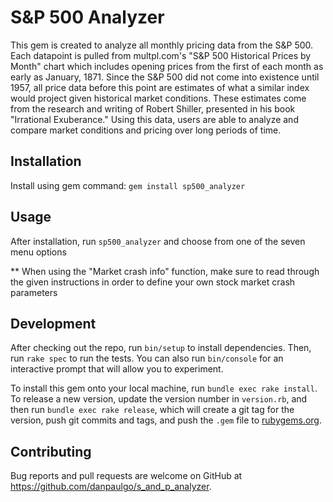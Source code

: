# S&P 500 Analyzer

This gem is created to analyze all monthly pricing data from the S&P 500. Each datapoint is pulled from multpl.com's "S&P 500 Historical Prices by Month" chart which includes opening prices from the first of each month as early as January, 1871. Since the S&P 500 did not come into existence until 1957, all price data before this point are estimates of what a similar index would project given historical market conditions. These estimates come from the research and writing of Robert Shiller, presented in his book "Irrational Exuberance." Using this data, users are able to analyze and compare market conditions and pricing over long periods of time. 

## Installation

Install using gem command: `gem install sp500_analyzer`

## Usage

After installation, run `sp500_analyzer` and choose from one of the seven menu options

** When using the "Market crash info" function, make sure to read through the given instructions in order to define your own stock market crash parameters
 
## Development

After checking out the repo, run `bin/setup` to install dependencies. Then, run `rake spec` to run the tests. You can also run `bin/console` for an interactive prompt that will allow you to experiment.

To install this gem onto your local machine, run `bundle exec rake install`. To release a new version, update the version number in `version.rb`, and then run `bundle exec rake release`, which will create a git tag for the version, push git commits and tags, and push the `.gem` file to [rubygems.org](https://rubygems.org).

## Contributing

Bug reports and pull requests are welcome on GitHub at https://github.com/danpaulgo/s_and_p_analyzer.

